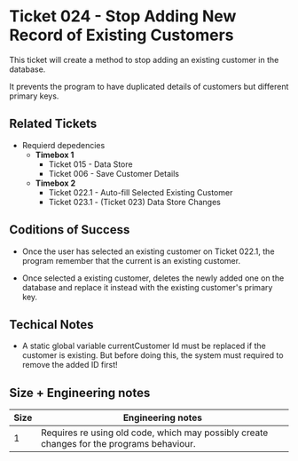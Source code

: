 Ticket 024 - Stop Adding New Record of Existing Customers
=======================

This ticket will create a method to stop adding an existing customer in the database. 

It prevents the program to have duplicated details of customers but different primary keys.

Related Tickets
---------------
* Requierd depedencies
    * **Timebox 1**
        * Ticket 015 - Data Store
        * Ticket 006 - Save Customer Details
    * **Timebox 2**
        * Ticket 022.1 - Auto-fill Selected Existing Customer
        * Ticket 023.1 - (Ticket 023) Data Store Changes

Coditions of Success
--------------------
* Once the user has selected an existing customer on Ticket 022.1, the program remember that the current is an existing customer.

* Once selected a existing customer, deletes the newly added one on the database and replace it instead with the existing customer's primary key. 
 

Techical Notes
--------------
* A static global variable currentCustomer Id must be replaced if the customer is existing. But before doing this, the system must required to remove the added ID first!


Size + Engineering notes
----------------------
| Size | Engineering notes | 
| -------- | -------- |
|  1  | Requires re using old code, which may possibly create changes for the programs behaviour.| 
